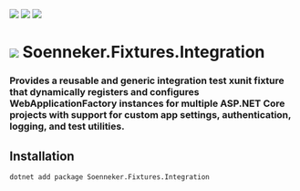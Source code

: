 ﻿[![](https://img.shields.io/nuget/v/soenneker.fixtures.integration.svg?style=for-the-badge)](https://www.nuget.org/packages/soenneker.fixtures.integration/)
[![](https://img.shields.io/github/actions/workflow/status/soenneker/soenneker.fixtures.integration/publish-package.yml?style=for-the-badge)](https://github.com/soenneker/soenneker.fixtures.integration/actions/workflows/publish-package.yml)
[![](https://img.shields.io/nuget/dt/soenneker.fixtures.integration.svg?style=for-the-badge)](https://www.nuget.org/packages/soenneker.fixtures.integration/)

# ![](https://user-images.githubusercontent.com/4441470/224455560-91ed3ee7-f510-4041-a8d2-3fc093025112.png) Soenneker.Fixtures.Integration
### Provides a reusable and generic integration test xunit fixture that dynamically registers and configures WebApplicationFactory instances for multiple ASP.NET Core projects with support for custom app settings, authentication, logging, and test utilities.

## Installation

```
dotnet add package Soenneker.Fixtures.Integration
```
